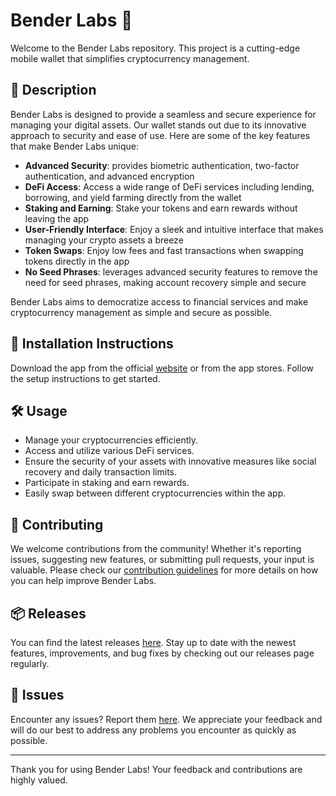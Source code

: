 
# Bender Labs 🚀

Welcome to the Bender Labs repository. This project is a cutting-edge mobile wallet that simplifies cryptocurrency management.

## 📜 Description

Bender Labs is designed to provide a seamless and secure experience for managing your digital assets. Our wallet stands out due to its innovative approach to security and ease of use. Here are some of the key features that make Bender Labs unique:

- **Advanced Security**: provides biometric authentication, two-factor authentication, and advanced encryption
- **DeFi Access**: Access a wide range of DeFi services including lending, borrowing, and yield farming directly from the wallet
- **Staking and Earning**: Stake your tokens and earn rewards without leaving the app
- **User-Friendly Interface**: Enjoy a sleek and intuitive interface that makes managing your crypto assets a breeze
- **Token Swaps**: Enjoy low fees and fast transactions when swapping tokens directly in the app
- **No Seed Phrases**: leverages advanced security features to remove the need for seed phrases, making account recovery simple and secure

Bender Labs aims to democratize access to financial services and make cryptocurrency management as simple and secure as possible.

## 🚀 Installation Instructions

Download the app from the official [website](https://www.example.com) or from the app stores. Follow the setup instructions to get started.

## 🛠️ Usage

- Manage your cryptocurrencies efficiently.
- Access and utilize various DeFi services.
- Ensure the security of your assets with innovative measures like social recovery and daily transaction limits.
- Participate in staking and earn rewards.
- Easily swap between different cryptocurrencies within the app.

## 🤝 Contributing

We welcome contributions from the community! Whether it's reporting issues, suggesting new features, or submitting pull requests, your input is valuable. Please check our [contribution guidelines](../../contributing) for more details on how you can help improve Bender Labs.

## 📦 Releases

You can find the latest releases [here](../../releases). Stay up to date with the newest features, improvements, and bug fixes by checking out our releases page regularly.

## 🐛 Issues

Encounter any issues? Report them [here](../../issues). We appreciate your feedback and will do our best to address any problems you encounter as quickly as possible.

---

Thank you for using Bender Labs! Your feedback and contributions are highly valued.
